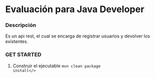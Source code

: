 # Evaluación para Java Developer

### Descripción
Es un api rest, el cual se encarga de registrar usuarios y devolver los existentes.

### GET STARTED

1. Construir el ejecutable 
   <code>mvn clean package install</>